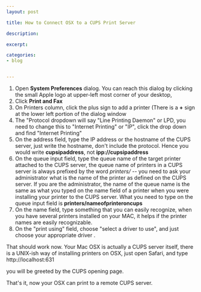 ```yaml
---
layout: post

title: How to Connect OSX to a CUPS Print Server

description: 

excerpt: 

categories:
- blog


---
```




1. Open **System Preferences** dialog. You can reach this dialog by clicking the small Apple logo at upper-left most corner of your desktop, 
2. Click **Print and Fax**
3. On Printers column, click the plus sign to add a printer (There is a **+** sign at the lower left portion of the dialog window
3. The "Protocol dropdown will say "Line Printing Daemon" or LPD, you need to change this to "Internet Printing" or "IP", click the drop down and find "Internet Printing"
4. On the address field, type the IP address or the hostname of the CUPS server, just write the hostname, don't include the protocol. Hence you would write **cupsipaddress**, not **ipp://cupsipaddress**
5. On the queue input field, type the queue name of the target printer attached to the CUPS server, the queue name of printers in a CUPS server is always prefixed by the word *printers/* -- you need to ask your administrator what is the name of the printer as defined on the CUPS server. If you are the administrator, the name of the queue name is the same as what you typed on the name field of a printer when you were installing your printer to the CUPS server. What you need to type on the queue input field is **printers/nameofprinteroncups**
6. On the name field, type something that you can easily recognize, when you have several printers installed on your MAC, it helps if the printer names are easily recognizable.
7. On the "print using" field, choose "select a driver to use", and just choose your appropriate driver .

That should work now. Your Mac OSX is actually a CUPS server itself, there is a UNIX-ish way of installing printers on OSX, just open Safari, and type <span class='codeblock'>http://localhost:631</code>

you will be greeted by the CUPS opening page.

That's it, now your OSX can print to a remote CUPS server.
